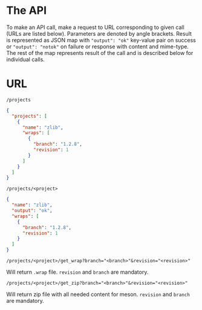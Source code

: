 # The API
To make an API call, make a request to URL corresponding to given call (URLs are listed below). Parameters are denoted by angle brackets. Result is represented as JSON map with `"output": "ok"` key-value pair on success or `"output": "notok"` on failure or response with content and mime-type. The rest of the map represents result of the call and is described below for individual calls.

# URL

`/projects`
```JSON
{
  "projects": [
    {
      "name": "zlib",
      "wraps": [
        {
          "branch": "1.2.8",
          "revision": 1
        }
      ]
    }
  ]
}
```

`/projects/<project>`
```JSON
{
  "name": "zlib",
  "output": "ok",
  "wraps": [
    {
      "branch": "1.2.8",
      "revision": 1
    }
  ]
}
```

`/projects/<project>/get_wrap?branch="<branch>"&revision="<revision>"`

Will return `.wrap` file. `revision` and `branch` are mandatory.

`/projects/<project>/get_zip?branch="<branch>"&revision="<revision>"`

Will return zip file with all needed content for meson. `revision` and `branch` are mandatory.
